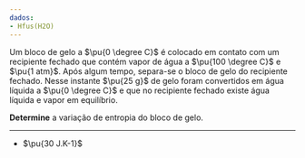 ```yaml
---
dados:
- Hfus(H2O)
---
```


Um bloco de gelo a $\pu{0 \degree C}$ é colocado em contato com um recipiente fechado que contém vapor de água a $\pu{100 \degree C}$ e $\pu{1 atm}$. Após algum tempo, separa-se o bloco de gelo do recipiente fechado. Nesse instante $\pu{25 g}$ de gelo foram convertidos em água líquida a $\pu{0 \degree C}$ e que no recipiente fechado existe água líquida e vapor em equilíbrio. 

**Determine** a variação de entropia do bloco de gelo.

---

- $\pu{30 J.K-1}$
